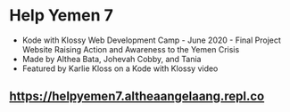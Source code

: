 # Help Yemen 7
- Kode with Klossy Web Development Camp - June 2020 - Final Project Website Raising Action and Awareness to the Yemen Crisis
- Made by Althea Bata, Johevah Cobby, and Tania
- Featured by Karlie Kloss on a Kode with Klossy video

## https://helpyemen7.altheaangelaang.repl.co
